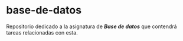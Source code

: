 # base-de-datos
Repositorio dedicado a la asignatura de ___Base de datos___ que contendrá tareas relacionadas con esta.
